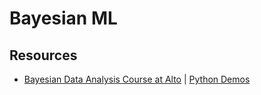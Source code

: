 # Bayesian ML


## Resources

* [Bayesian Data Analysis Course at Alto](https://github.com/avehtari/BDA_course_Aalto) | [Python Demos](https://github.com/avehtari/BDA_py_demos)
